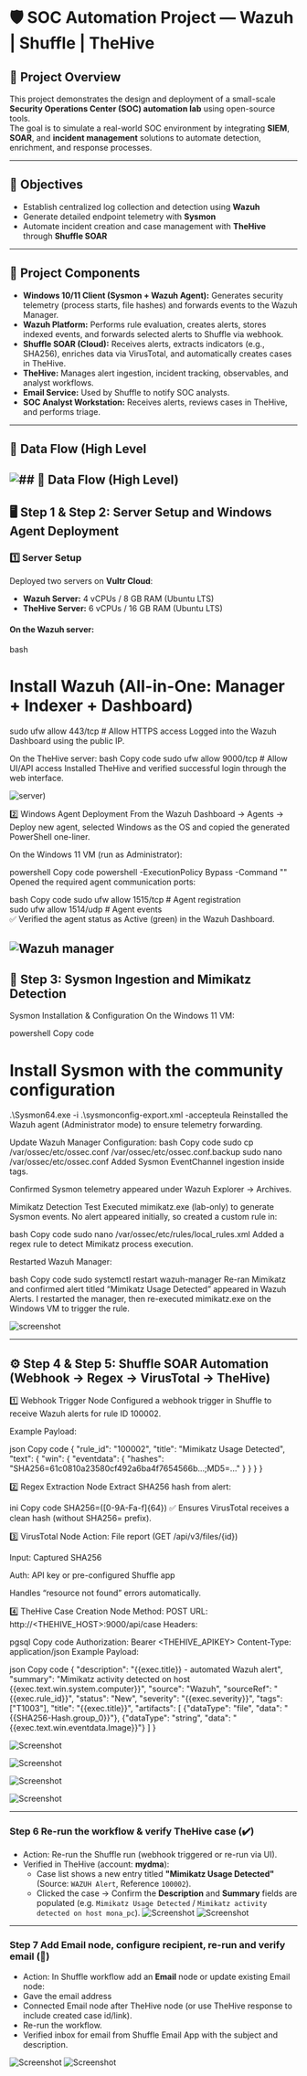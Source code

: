 # 🛡️ SOC Automation Project — Wazuh | Shuffle | TheHive

## 📌 Project Overview
This project demonstrates the design and deployment of a small-scale **Security Operations Center (SOC) automation lab** using open-source tools.  
The goal is to simulate a real-world SOC environment by integrating **SIEM**, **SOAR**, and **incident management** solutions to automate detection, enrichment, and response processes.

---

## 🎯 Objectives
- Establish centralized log collection and detection using **Wazuh**  
- Generate detailed endpoint telemetry with **Sysmon**  
- Automate incident creation and case management with **TheHive** through **Shuffle SOAR**

---

## 🧩 Project Components
- **Windows 10/11 Client (Sysmon + Wazuh Agent):** Generates security telemetry (process starts, file hashes) and forwards events to the Wazuh Manager.  
- **Wazuh Platform:** Performs rule evaluation, creates alerts, stores indexed events, and forwards selected alerts to Shuffle via webhook.  
- **Shuffle SOAR (Cloud):** Receives alerts, extracts indicators (e.g., SHA256), enriches data via VirusTotal, and automatically creates cases in TheHive.  
- **TheHive:** Manages alert ingestion, incident tracking, observables, and analyst workflows.  
- **Email Service:** Used by Shuffle to notify SOC analysts.  
- **SOC Analyst Workstation:** Receives alerts, reviews cases in TheHive, and performs triage.

---

## 🔁 Data Flow (High Level
![## 🔁 Data Flow (High Level)](https://raw.githubusercontent.com/addula-mounika12/-SOC-Automation-Project-Wazuh-Shuffle-TheHive/d753c8f02135372f02047a6ebbc27c3757df1623/assets/Screenshot%202025-08-25%20143602.png)
---
## 🖥️ Step 1 & Step 2: Server Setup and Windows Agent Deployment

### 1️⃣ Server Setup
Deployed two servers on **Vultr Cloud**:
- **Wazuh Server:** 4 vCPUs / 8 GB RAM (Ubuntu LTS)
- **TheHive Server:** 6 vCPUs / 16 GB RAM (Ubuntu LTS)

#### On the Wazuh server:
bash
# Install Wazuh (All-in-One: Manager + Indexer + Dashboard)
sudo ufw allow 443/tcp  # Allow HTTPS access
Logged into the Wazuh Dashboard using the public IP.

On the TheHive server:
bash
Copy code
sudo ufw allow 9000/tcp  # Allow UI/API access
Installed TheHive and verified successful login through the web interface.

![server)](https://github.com/addula-mounika12/-SOC-Automation-Project-Wazuh-Shuffle-TheHive/blob/6824cb4652215d9892a1dde3e53ded04149163d2/assets/Screenshot%202025-09-27%20113207.png)




2️⃣ Windows Agent Deployment
From the Wazuh Dashboard → Agents → Deploy new agent, selected Windows as the OS and copied the generated PowerShell one-liner.

On the Windows 11 VM (run as Administrator):

powershell
Copy code
powershell -ExecutionPolicy Bypass -Command "<one-liner-from-wazuh-dashboard>"
Opened the required agent communication ports:

bash
Copy code
sudo ufw allow 1515/tcp   # Agent registration  
sudo ufw allow 1514/udp   # Agent events  
✅ Verified the agent status as Active (green) in the Wazuh Dashboard.

![Wazuh manager](https://github.com/addula-mounika12/-SOC-Automation-Project-Wazuh-Shuffle-TheHive/blob/85862c8cdf55aeb576f4b2293579a2f62066a391/assets/Screenshot%202025-09-27%20171436.png)
---

## 🧠 Step 3: Sysmon Ingestion and Mimikatz Detection
Sysmon Installation & Configuration
On the Windows 11 VM:

powershell
Copy code
# Install Sysmon with the community configuration
.\Sysmon64.exe -i .\sysmonconfig-export.xml -accepteula
Reinstalled the Wazuh agent (Administrator mode) to ensure telemetry forwarding.

Update Wazuh Manager Configuration:
bash
Copy code
sudo cp /var/ossec/etc/ossec.conf /var/ossec/etc/ossec.conf.backup
sudo nano /var/ossec/etc/ossec.conf
Added Sysmon EventChannel ingestion inside <localfile> tags.



Confirmed Sysmon telemetry appeared under Wazuh Explorer → Archives.

Mimikatz Detection Test
Executed mimikatz.exe (lab-only) to generate Sysmon events.
No alert appeared initially, so created a custom rule in:

bash
Copy code
sudo nano /var/ossec/etc/rules/local_rules.xml
Added a regex rule to detect Mimikatz process execution.



Restarted Wazuh Manager:

bash
Copy code
sudo systemctl restart wazuh-manager
Re-ran Mimikatz and confirmed alert titled “Mimikatz Usage Detected” appeared in Wazuh Alerts.
I restarted the manager, then re-executed mimikatz.exe on the Windows VM to trigger the rule.

![screenshot](https://github.com/addula-mounika12/-SOC-Automation-Project-Wazuh-Shuffle-TheHive/blob/0674cd3a6957f1c4523f7ae02ef60bd553cad251/assets/Screenshot%202025-09-27%20180202.png)

---

## ⚙️ Step 4 & Step 5: Shuffle SOAR Automation (Webhook → Regex → VirusTotal → TheHive)
1️⃣ Webhook Trigger Node
Configured a webhook trigger in Shuffle to receive Wazuh alerts for rule ID 100002.

Example Payload:

json
Copy code
{
  "rule_id": "100002",
  "title": "Mimikatz Usage Detected",
  "text": {
    "win": {
      "eventdata": {
         "hashes": "SHA256=61c0810a23580cf492a6ba4f7654566b...;MD5=..."
      }
    }
  }
}


2️⃣ Regex Extraction Node
Extract SHA256 hash from alert:

ini
Copy code
SHA256=([0-9A-Fa-f]{64})
✅ Ensures VirusTotal receives a clean hash (without SHA256= prefix).



3️⃣ VirusTotal Node
Action: File report (GET /api/v3/files/{id})

Input: Captured SHA256

Auth: API key or pre-configured Shuffle app

Handles “resource not found” errors automatically.



4️⃣ TheHive Case Creation Node
Method: POST
URL: http://<THEHIVE_HOST>:9000/api/case
Headers:

pgsql
Copy code
Authorization: Bearer <THEHIVE_APIKEY>
Content-Type: application/json
Example Payload:

json
Copy code
{
  "description": "{{exec.title}} - automated Wazuh alert",
  "summary": "Mimikatz activity detected on host {{exec.text.win.system.computer}}",
  "source": "Wazuh",
  "sourceRef": "{{exec.rule_id}}",
  "status": "New",
  "severity": "{{exec.severity}}",
  "tags": ["T1003"],
  "title": "{{exec.title}}",
  "artifacts": [
    {"dataType": "file", "data": "{{SHA256-Hash.group_0}}"},
    {"dataType": "string", "data": "{{exec.text.win.eventdata.Image}}"}
  ]
}


![Screenshot](https://github.com/addula-mounika12/-SOC-Automation-Project-Wazuh-Shuffle-TheHive/blob/bfbfeacf8c969aa5d8ad7cca89fefc9dfbe63c90/assets/image.png)



![Screenshot](https://github.com/addula-mounika12/-SOC-Automation-Project-Wazuh-Shuffle-TheHive/blob/bd7a267380c82254692d125d687552fdfe96474b/assets/Screenshot%202025-09-28%20120753.png)



![Screenshot](https://github.com/addula-mounika12/-SOC-Automation-Project-Wazuh-Shuffle-TheHive/blob/7913ad97b907bca3880aff55ac64614cdce1af13/assets/Screenshot%202025-09-28%20121639.png)



![Screenshot](https://github.com/addula-mounika12/-SOC-Automation-Project-Wazuh-Shuffle-TheHive/blob/81c27b365d41fb8c97d8c5b9b368f54d8c77237e/assets/image.png)

---

### Step 6  Re-run the workflow & verify TheHive case (✔️)
- Action: Re-run the Shuffle run (webhook triggered or re-run via UI).  
- Verified in TheHive (account: **mydma**):
  - Case list shows a new entry titled **"Mimikatz Usage Detected"** (Source: `WAZUH Alert`, Reference `100002`).  
  - Clicked the case → Confirm the **Description** and **Summary** fields are populated (e.g. `Mimikatz Usage Detected` / `Mimikatz activity detected on host mona_pc`).
![Screenshot](https://github.com/addula-mounika12/-SOC-Automation-Project-Wazuh-Shuffle-TheHive/blob/8a7f01528ff447dbd4b0add07c83f7f3cd95eba1/assets/Screenshot%202025-09-28%20142836.png)
![Screenshot](https://github.com/addula-mounika12/-SOC-Automation-Project-Wazuh-Shuffle-TheHive/blob/a95436bbd5fb62d17d7d701390f5a6b10f699371/assets/Screenshot%202025-09-28%20142858.png)

---

### Step 7  Add Email node, configure recipient, re-run and verify email (📧)
- Action: In Shuffle workflow add an **Email** node or update existing Email node:
 - Gave the email address 
- Connected Email node after TheHive node (or use TheHive response to include created case id/link).
- Re-run the workflow.
- Verified inbox for email from Shuffle Email App with the subject and description.

![Screenshot](https://github.com/addula-mounika12/-SOC-Automation-Project-Wazuh-Shuffle-TheHive/blob/58b524e8bd900f6ab129f9dc4598c8a3d6033849/assets/Screenshot%202025-09-28%20145753.png)
![Screenshot](https://github.com/addula-mounika12/-SOC-Automation-Project-Wazuh-Shuffle-TheHive/blob/ea6a9eae7b67b035bca45a7a69c899fe3bed3bd5/assets/Screenshot%202025-09-29%20084901.png)

